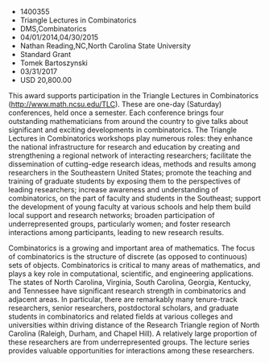 
* 1400355
* Triangle Lectures in Combinatorics
* DMS,Combinatorics
* 04/01/2014,04/30/2015
* Nathan Reading,NC,North Carolina State University
* Standard Grant
* Tomek Bartoszynski
* 03/31/2017
* USD 20,800.00

This award supports participation in the Triangle Lectures in Combinatorics
(http://www.math.ncsu.edu/TLC). These are one-day (Saturday) conferences, held
once a semester. Each conference brings four outstanding mathematicians from
around the country to give talks about significant and exciting developments in
combinatorics. The Triangle Lectures in Combinatorics workshops play numerous
roles: they enhance the national infrastructure for research and education by
creating and strengthening a regional network of interacting researchers;
facilitate the dissemination of cutting-edge research ideas, methods and results
among researchers in the Southeastern United States; promote the teaching and
training of graduate students by exposing them to the perspectives of leading
researchers; increase awareness and understanding of combinatorics, on the part
of faculty and students in the Southeast; support the development of young
faculty at various schools and help them build local support and research
networks; broaden participation of underrepresented groups, particularly women;
and foster research interactions among participants, leading to new research
results.

Combinatorics is a growing and important area of mathematics. The focus of
combinatorics is the structure of discrete (as opposed to continuous) sets of
objects. Combinatorics is critical to many areas of mathematics, and plays a key
role in computational, scientific, and engineering applications. The states of
North Carolina, Virginia, South Carolina, Georgia, Kentucky, and Tennessee have
significant research strength in combinatorics and adjacent areas. In
particular, there are remarkably many tenure-track researchers, senior
researchers, postdoctoral scholars, and graduate students in combinatorics and
related fields at various colleges and universities within driving distance of
the Research Triangle region of North Carolina (Raleigh, Durham, and Chapel
Hill). A relatively large proportion of these researchers are from
underrepresented groups. The lecture series provides valuable opportunities for
interactions among these researchers.
